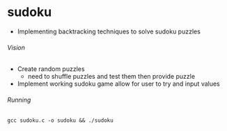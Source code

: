 # sudoku

- Implementing backtracking techniques to solve sudoku puzzles

###### Vision

- Create random puzzles
  - need to shuffle puzzles and test them then provide puzzle
- Implement working sudoku game
  allow for user to try and input values

###### Running

```
gcc sudoku.c -o sudoku && ./sudoku
```
